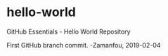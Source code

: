 # hello-world
GitHub Essentials - Hello World Repository

First GitHub branch commit.
-Zamanfou, 2019-02-04
